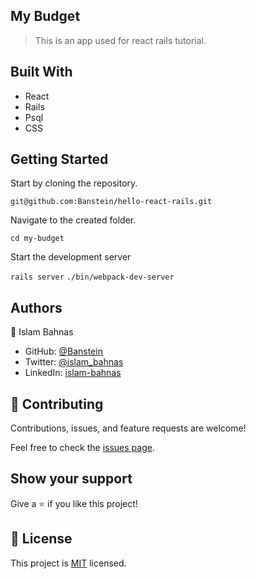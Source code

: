 ## My Budget

> This is an app used for react rails tutorial.




## Built With

- React
- Rails
- Psql
- CSS


## Getting Started

Start by cloning the repository.

`git@github.com:Banstein/hello-react-rails.git`

Navigate to the created folder.

`cd my-budget`

Start the development server

`rails server`
`./bin/webpack-dev-server`


## Authors

👤 Islam Bahnas

- GitHub: [@Banstein](https://github.com/Banstein)
- Twitter: [@islam_bahnas](https://twitter.com/islam_bahnas)
- LinkedIn: [islam-bahnas](www.linkedin.com/in/islam-bahnas)

## 🤝 Contributing

Contributions, issues, and feature requests are welcome!

Feel free to check the [issues page](https://github.com/Banstein/hello-react-rails/issues).

## Show your support

Give a ⭐ if you like this project!

## 📝 License

This project is [MIT](./MIT.md) licensed.
